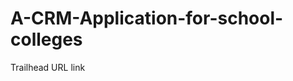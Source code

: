 # A-CRM-Application-for-school-colleges                                                                                                                                                                                                                                                                                                  
Trailhead URL link                                                                                                                                                                                                                                                                         
